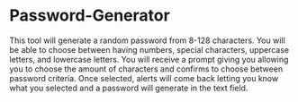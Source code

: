 # Password-Generator

This tool will generate a random password from 8-128 characters.
You will be able to choose between having numbers, special characters, uppercase letters, and lowercase letters.
You will receive a prompt giving you allowing you to choose the amount of characters and confirms to choose between password criteria.
Once selected, alerts will come back letting you know what you selected and a password will generate in the text field.